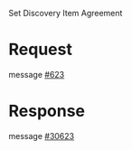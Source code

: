 Set Discovery Item Agreement

# Request
message [#623](../../proto/README.md#action_623)

# Response
message [#30623](../../proto/README.md#action_30623)